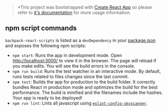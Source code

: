 > *This project was bootstrapped with [Create React App][1] so please refer to [it's documentation][2] for more usage information.

## npm script commands

`backpack-react-scripts` is listed as a `devDependency` in your [package.json][3] and exposes the following
npm scripts:

- `npm start`: Runs the app in development mode. Open [http://localhost:3000/](http://localhost:3000/) to 
  view it in the browser. The page will reload if you make edits. You will see the build errors in the console.
- `npm run build`: Runs the test watcher in an interactive mode. By default, runs tests related to files changes 
  since the last commit.
- `npm test`: Builds the app for production to the build folder. It correctly bundles React in production mode 
  and optimizes the build for the best performance. The build is minified and the filenames include the hashes.
  Your app is ready to be deployed!
- `npm run lint`: Lints all javascript using [`eslint-config-skyscanner`][4].

[1]: https://github.com/facebookincubator/create-react-app
[2]: https://github.com/facebookincubator/create-react-app/blob/master/packages/react-scripts/template/README.md
[3]: ./package.json
[4]: https://www.npmjs.com/package/eslint-config-skyscanner
